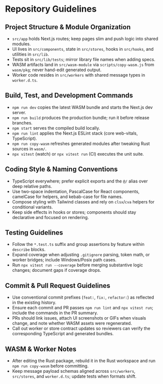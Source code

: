 # Repository Guidelines

## Project Structure & Module Organization
- `src/app` holds Next.js routes; keep pages slim and push logic into shared modules.
- UI lives in `src/components`, state in `src/stores`, hooks in `src/hooks`, and utilities in `src/lib`.
- Tests sit in `src/lib/tests`; mirror library file names when adding specs.
- WASM artifacts land in `src/wasm-module` via `scripts/copy-wasm.js` from `wasm/pkg`; never hand-edit generated output.
- Worker code resides in `src/workers` with shared message types in `worker.d.ts`.

## Build, Test, and Development Commands
- `npm run dev` copies the latest WASM bundle and starts the Next.js dev server.
- `npm run build` produces the production bundle; run it before release branches.
- `npm start` serves the compiled build locally.
- `npm run lint` applies the Next.js ESLint stack (core web-vitals, TypeScript).
- `npm run copy-wasm` refreshes generated modules after tweaking Rust sources in `wasm/`.
- `npx vitest` (watch) or `npx vitest run` (CI) executes the unit suite.

## Coding Style & Naming Conventions
- TypeScript everywhere; prefer explicit exports and the `@/` alias over deep relative paths.
- Use two-space indentation, PascalCase for React components, camelCase for helpers, and kebab-case for file names.
- Compose styling with Tailwind classes and rely on `clsx`/`cva` helpers for conditional variants.
- Keep side effects in hooks or stores; components should stay declarative and focused on rendering.

## Testing Guidelines
- Follow the `*.test.ts` suffix and group assertions by feature within `describe` blocks.
- Expand coverage when adjusting `.gitignore` parsing, token math, or worker bridges; include Windows/Posix path cases.
- Run `npx vitest run --coverage` before merging substantive logic changes; document gaps if coverage drops.

## Commit & Pull Request Guidelines
- Use conventional commit prefixes (`feat:`, `fix:`, `refactor:`) as reflected in the existing history.
- Ensure each commit and PR passes `npm run lint` and `npx vitest run`; include the commands in the PR summary.
- PRs should link issues, attach UI screenshots or GIFs when visuals change, and note whether WASM assets were regenerated.
- Call out worker or store contract updates so reviewers can verify the corresponding TypeScript and generated bundles.

## WASM & Worker Notes
- After editing the Rust package, rebuild it in the Rust workspace and run `npm run copy-wasm` before committing.
- Keep message payload schemas aligned across `src/workers`, `src/stores`, and `worker.d.ts`; update tests when formats shift.
